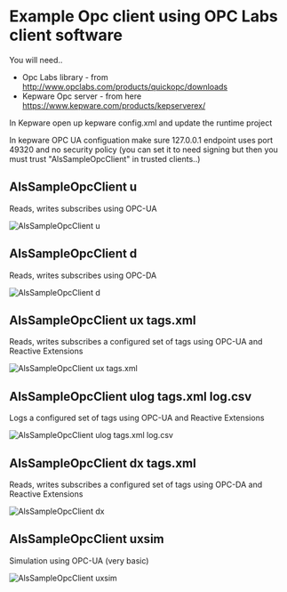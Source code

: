 # Example Opc client using OPC Labs client software

You will need.. 

* Opc Labs library - from http://www.opclabs.com/products/quickopc/downloads
* Kepware Opc server - from here https://www.kepware.com/products/kepserverex/

In Kepware open up kepware config.xml and update the runtime project 

In kepware OPC UA configuation make sure 127.0.0.1 endpoint uses port 49320 and no security policy (you can set it to need signing but then you must trust "AlsSampleOpcClient" in trusted clients..)

## AlsSampleOpcClient u

Reads, writes subscribes using OPC-UA

![AlsSampleOpcClient u](https://raw.githubusercontent.com/gilesbradshaw/OpcClient/master/u.PNG "AlsSampleOpcClient u")

## AlsSampleOpcClient d

Reads, writes subscribes using OPC-DA

![AlsSampleOpcClient d](https://raw.githubusercontent.com/gilesbradshaw/OpcClient/master/d.PNG "AlsSampleOpcClient d")

## AlsSampleOpcClient ux tags.xml

Reads, writes subscribes a configured set of tags using OPC-UA and Reactive Extensions

![AlsSampleOpcClient ux tags.xml](https://raw.githubusercontent.com/gilesbradshaw/OpcClient/master/ux.PNG "AlsSampleOpcClient ux tags.xml")

## AlsSampleOpcClient ulog tags.xml log.csv

Logs a configured set of tags using OPC-UA and Reactive Extensions

![AlsSampleOpcClient ulog tags.xml log.csv](https://raw.githubusercontent.com/gilesbradshaw/OpcClient/master/ulog.PNG "AlsSampleOpcClient ulog tags.xml log.csv")


## AlsSampleOpcClient dx tags.xml

Reads, writes subscribes a configured set of tags using OPC-DA and Reactive Extensions

![AlsSampleOpcClient dx](https://raw.githubusercontent.com/gilesbradshaw/OpcClient/master/dx.PNG "AlsSampleOpcClient dx")

## AlsSampleOpcClient uxsim

Simulation using OPC-UA (very basic)

![AlsSampleOpcClient uxsim](https://raw.githubusercontent.com/gilesbradshaw/OpcClient/master/uxsim.PNG "AlsSampleOpcClient uxsim")




